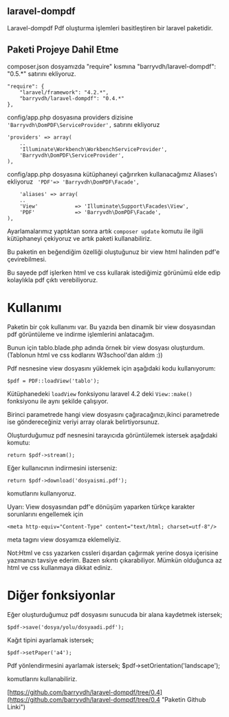## laravel-dompdf

Laravel-dompdf Pdf oluşturma işlemleri basitleştiren bir laravel paketidir. 

## Paketi Projeye Dahil Etme

composer.json dosyamızda "require" kısmına  "barryvdh/laravel-dompdf": "0.5.*"
satırını ekliyoruz.

   
	"require": {
		"laravel/framework": "4.2.*",
        "barryvdh/laravel-dompdf": "0.4.*"
	},

config/app.php dosyasına providers dizisine `'Barryvdh\DomPDF\ServiceProvider',` satırını ekliyoruz

	'providers' => array(
		..
		'Illuminate\Workbench\WorkbenchServiceProvider',
		'Barryvdh\DomPDF\ServiceProvider',
	),

config/app.php dosyasına kütüphaneyi çağırırken kullanacağımız Aliases'ı ekliyoruz ` 'PDF'=> 'Barryvdh\DomPDF\Facade',`

		'aliases' => array(
		..
		'View'            => 'Illuminate\Support\Facades\View',
      	'PDF' 			  => 'Barryvdh\DomPDF\Facade',
	),


Ayarlamalarımız yaptıktan sonra artık `composer update` komutu ile ilgili kütüphaneyi çekiyoruz ve artık paketi kullanabiliriz.

Bu paketin en beğendiğim özelliği oluştuğunuz bir view html halinden pdf'e çevirebilmesi. 

Bu sayede pdf işlerken html ve css kullarak istediğimiz görünümü elde edip kolaylıkla pdf çıktı verebiliyoruz.


# Kullanımı #

Paketin bir çok kullanımı var. Bu yazıda ben dinamik bir view dosyasından pdf görüntüleme ve indirme işlemlerini anlatacağım.

Bunun için tablo.blade.php adında örnek bir view dosyası oluşturdum.(Tablonun html ve css kodlarını W3school'dan aldım :))

Pdf nesnesine view dosyasını yüklemek için aşağıdaki kodu kullanıyorum:

	$pdf = PDF::loadView('tablo');

Kütüphanedeki `loadView` fonksiyonu laravel 4.2 deki `View::make()` fonksiyonu ile aynı şekilde çalışıyor.

Birinci parametrede hangi view dosyasını çağıracağınızı,ikinci parametrede ise göndereceğiniz veriyi array olarak belirtiyorsunuz.

Oluşturduğumuz pdf nesnesini tarayıcıda görüntülemek istersek aşağıdaki komutu:

	return $pdf->stream();

Eğer kullanıcının indirmesini isterseniz:

	return $pdf->download('dosyaismi.pdf');

komutlarını kullanıyoruz.

Uyarı: View dosyasından pdf'e dönüşüm yaparken türkçe karakter sorunlarını engellemek için

	<meta http-equiv="Content-Type" content="text/html; charset=utf-8"/>

meta tagını view dosyamıza eklemeliyiz.

Not:Html ve css yazarken cssleri dışardan çağırmak yerine dosya içerisine yazmanızı tavsiye ederim. Bazen sıkıntı çıkarabiliyor. Mümkün olduğunca az html ve css kullanmaya dikkat ediniz.

# Diğer fonksiyonlar #

Eğer oluşturduğumuz pdf dosyasını sunucuda bir alana kaydetmek istersek;

	$pdf->save('dosya/yolu/dosyaadi.pdf');
	
Kağıt tipini ayarlamak istersek;

	$pdf->setPaper('a4');

Pdf yönlendirmesini ayarlamak istersek;
	$pdf->setOrientation('landscape');

komutlarını kullanabiliriz.

[https://github.com/barryvdh/laravel-dompdf/tree/0.4](https://github.com/barryvdh/laravel-dompdf/tree/0.4 "Paketin Github Linki")